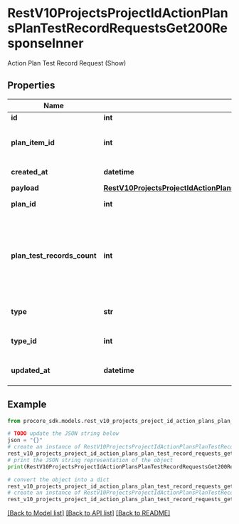 # RestV10ProjectsProjectIdActionPlansPlanTestRecordRequestsGet200ResponseInner

Action Plan Test Record Request (Show)

## Properties

Name | Type | Description | Notes
------------ | ------------- | ------------- | -------------
**id** | **int** | ID | [optional] 
**plan_item_id** | **int** | ID of the associated Action Plan Item | [optional] 
**created_at** | **datetime** | Timestamp of creation | [optional] 
**payload** | [**RestV10ProjectsProjectIdActionPlansPlanTestRecordRequestsGet200ResponseInnerPayload**](RestV10ProjectsProjectIdActionPlansPlanTestRecordRequestsGet200ResponseInnerPayload.md) |  | [optional] 
**plan_id** | **int** | Action Plan ID | [optional] 
**plan_test_records_count** | **int** | Count of Action Plan Test Records linked to this Action Plan Test Record Request | [optional] 
**type** | **str** | Action Plan Test Record Type | [optional] 
**type_id** | **int** | Action Plan Test Record Type ID | [optional] 
**updated_at** | **datetime** | Timestamp of last update | [optional] 

## Example

```python
from procore_sdk.models.rest_v10_projects_project_id_action_plans_plan_test_record_requests_get200_response_inner import RestV10ProjectsProjectIdActionPlansPlanTestRecordRequestsGet200ResponseInner

# TODO update the JSON string below
json = "{}"
# create an instance of RestV10ProjectsProjectIdActionPlansPlanTestRecordRequestsGet200ResponseInner from a JSON string
rest_v10_projects_project_id_action_plans_plan_test_record_requests_get200_response_inner_instance = RestV10ProjectsProjectIdActionPlansPlanTestRecordRequestsGet200ResponseInner.from_json(json)
# print the JSON string representation of the object
print(RestV10ProjectsProjectIdActionPlansPlanTestRecordRequestsGet200ResponseInner.to_json())

# convert the object into a dict
rest_v10_projects_project_id_action_plans_plan_test_record_requests_get200_response_inner_dict = rest_v10_projects_project_id_action_plans_plan_test_record_requests_get200_response_inner_instance.to_dict()
# create an instance of RestV10ProjectsProjectIdActionPlansPlanTestRecordRequestsGet200ResponseInner from a dict
rest_v10_projects_project_id_action_plans_plan_test_record_requests_get200_response_inner_from_dict = RestV10ProjectsProjectIdActionPlansPlanTestRecordRequestsGet200ResponseInner.from_dict(rest_v10_projects_project_id_action_plans_plan_test_record_requests_get200_response_inner_dict)
```
[[Back to Model list]](../README.md#documentation-for-models) [[Back to API list]](../README.md#documentation-for-api-endpoints) [[Back to README]](../README.md)


